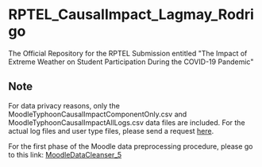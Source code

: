 # RPTEL_CausalImpact_Lagmay_Rodrigo
The Official Repository for the RPTEL Submission entitled "The Impact of Extreme Weather on Student Participation During the COVID-19 Pandemic"

## Note
For data privacy reasons, only the MoodleTyphoonCausalImpactComponentOnly.csv and MoodleTyphoonCausalImpactAllLogs.csv data files are included. For the actual log files and user type files, please send a request <a href="mailto:mrodrigo@ateneo.edu">here</a>.

For the first phase of the Moodle data preprocessing procedure, please go to this link: <a href="https://github.com/KielLagmay/MoodleDataCleanser_5" target="_blank" rel="noref">MoodleDataCleanser_5</a>
